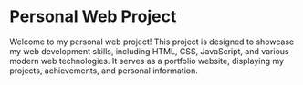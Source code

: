 # Personal Web Project

Welcome to my personal web project! This project is designed to showcase my web development skills, including HTML, CSS, JavaScript, and various modern web technologies. It serves as a portfolio website, displaying my projects, achievements, and personal information.

